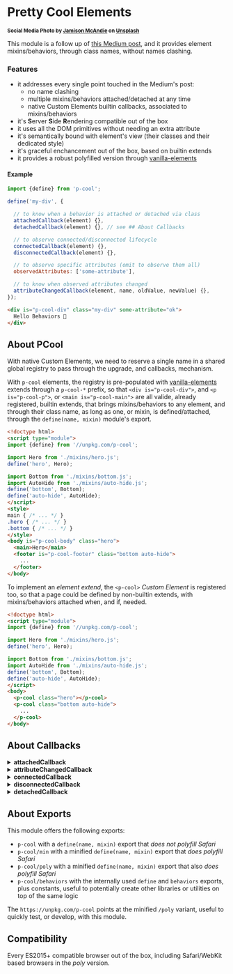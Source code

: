 # Pretty Cool Elements

<sup>**Social Media Photo by [Jamison McAndie](https://unsplash.com/@jamomca) on [Unsplash](https://unsplash.com/)**</sup>


This module is a follow up of [this Medium post](https://webreflection.medium.com/about-web-components-cc3e8b4035b0), and it provides element mixins/behaviors, through class names, without names clashing.


### Features

  * it addresses every single point touched in the Medium's post:
    * no name clashing
    * multiple mixins/behaviors attached/detached at any time
    * native Custom Elements builtin callbacks, associated to mixins/behaviors
  * it's **S**erver **S**ide **R**endering compatible out of the box
  * it uses all the DOM primitives without needing an extra attribute
  * it's semantically bound with element's view (their classes and their dedicated style)
  * it's graceful enchancement out of the box, based on builtin extends
  * it provides a robust polyfilled version through [vanilla-elements](https://github.com/WebReflection/vanilla-elements#readme)


#### Example

```js
import {define} from 'p-cool';

define('my-div', {

  // to know when a behavior is attached or detached via class
  attachedCallback(element) {},
  detachedCallback(element) {}, // see ## About Callbacks

  // to observe connected/disconnected lifecycle
  connectedCallback(element) {},
  disconnectedCallback(element) {},

  // to observe specific attributes (omit to observe them all)
  observedAttributes: ['some-attribute'],

  // to know when observed attributes changed
  attributeChangedCallback(element, name, oldValue, newValue) {},
});
```

```html
<div is="p-cool-div" class="my-div" some-attribute="ok">
  Hello Behaviors 👋
</div>
```

## About PCool

With native Custom Elements, we need to reserve a single name in a shared global registry to pass through the upgrade, and callbacks, mechanism.

With `p-cool` elements, the registry is pre-populated with [vanilla-elements](https://github.com/WebReflection/vanilla-elements#readme) extends through a `p-cool-*` prefix, so that `<div is="p-cool-div">`, and `<p is="p-cool-p">`, or `<main is="p-cool-main">` are all valide, already registered, builtin extends, that brings mixins/behaviors to any element, and through their class name, as long as one, or mixin, is defined/attached, through the `define(name, mixin)` module's export.

```html
<!doctype html>
<script type="module">
import {define} from '//unpkg.com/p-cool';

import Hero from './mixins/hero.js';
define('hero', Hero);

import Bottom from './mixins/bottom.js';
import AutoHide from './mixins/auto-hide.js';
define('bottom', Bottom);
define('auto-hide', AutoHide);
</script>
<style>
main { /* ... */ }
.hero { /* ... */ }
.bottom { /* ... */ }
</style>
<body is="p-cool-body" class="hero">
  <main>Hero</main>
  <footer is="p-cool-footer" class="bottom auto-hide">
    ...
  </footer>
</body>
```

To implement an *element extend*, the `<p-cool>` *Custom Element* is registered too, so that a page could be defined by non-builtin extends, with mixins/behaviors attached when, and if, needed.

```html
<!doctype html>
<script type="module">
import {define} from '//unpkg.com/p-cool';

import Hero from './mixins/hero.js';
define('hero', Hero);

import Bottom from './mixins/bottom.js';
import AutoHide from './mixins/auto-hide.js';
define('bottom', Bottom);
define('auto-hide', AutoHide);
</script>
<body>
  <p-cool class="hero"></p-cool>
  <p-cool class="bottom auto-hide">
    ...
  </p-cool>
</body>
```


## About Callbacks

<details>
  <summary><strong>attachedCallback</strong></summary>
  <div>

This callback is granted to be invoked only *once*, and *before* any other callback, whenever a mixin/behavior is attached through the element's class, somehow simulating what a `constructor` would do with Custom Elements.

This callback is ideal to add related event listeners, setup an element for the specific mixin/behavior, and so on.

Please note that if a mixin/behavior is detached, and then re-attached, this callback *will* be invoked again.

  </div>
</details>

<details>
  <summary><strong>attributeChangedCallback</strong></summary>
  <div>

If any `observedAttributes` is specified, or if there is an `attributeChangedCallback`, this is invoked every time observed attributes change.

Like it is for *Custom Elements*, this callback is invoked, after a mixin/behavior is attached, hence *after* `attachedCallback`, but *before* `connectedCallback`.

This callback is also invoked during the element lifecycle, whenever observed attributes change, providing the `oldValue` and the `newValue`.

Both values are `null` if there was not attribute, or if the attribute got removed, replicating the native *Custom Element* behavior.

  </div>
</details>

<details>
  <summary><strong>connectedCallback</strong></summary>
  <div>

This callback is granted to be invoked *after* an element gets a new mixin/behavior, and every other time the element gets moved or re-appended on the DOM, exactly like it is for native *Custom Elements*.

Please not that when a mixin/behavior is attached, and there are observed attributes, this callback will be invoked *after* `attributeChangedCallback`.

  </div>
</details>

<details>
  <summary><strong>disconnectedCallback</strong></summary>
  <div>

This callback is granted to be invoked when an element gets removed from the DOM, and it would never trigger if the `connectedCallback` didn't happen already.

Both callbacks are the ideal place to attach, on *connected*, and remove, on *disconnected*, timers, animations, or idle related callbacks, as even when elements get trashed, both callbacks are granted to be executed, and in the right order of events.

  </div>
</details>

<details>
  <summary><strong>detachedCallback</strong></summary>
  <div>

This callback is **not granted to be invoked** if an element get trashed, but it's granted to be invoked *after* `disconnectedCallback`, if a mixin/behavior is removed from an element.

Please note that this callback is *not* really useful for elements that might be, or may not be, trashed, because there is no way to use a *FinalizationRegistry* and pass along the `element`, but it's very hando for those elements that never leave the DOM, but might change, over time, their classes, hence their mixins/behaviors.

```js
import {define} from 'p-cool';

define('mixin', {
  attachedCallback(element) {
    console.log('mixin attached');
  },
  detachedCallback(element) {
    console.log('mixin detached');
  }
});

// example
document.body.innerHTML = `
  <div id="first" class="mixin">First</div>
  <div id="second" class="mixin">Second</div>
`;
// logs "mixin attached" twice

// will **not** "mixin detached"
first.remove();

// it **will** log "mixin detached"
second.classList.remove('mixin');
```

  </div>
</details>

## About Exports

This module offers the following exports:

  * `p-cool` with a `define(name, mixin)` export that *does not polyfill Safari*
  * `p-cool/min` with a minified `define(name, mixin)` export that *does polyfill Safari*
  * `p-cool/poly` with a minified `define(name, mixin)` export that also *does polyfill Safari*
  * `p-cool/behaviors` with the internally used `define` and `behaviors` exports, plus constants, useful to potentially create other libraries or utilities on top of the same logic

The `https://unpkg.com/p-cool` points at the minified `/poly` variant, useful to quickly test, or develop, with this module.


## Compatibility

Every ES2015+ compatible browser out of the box, including Safari/WebKit based browsers in the *poly* version.
